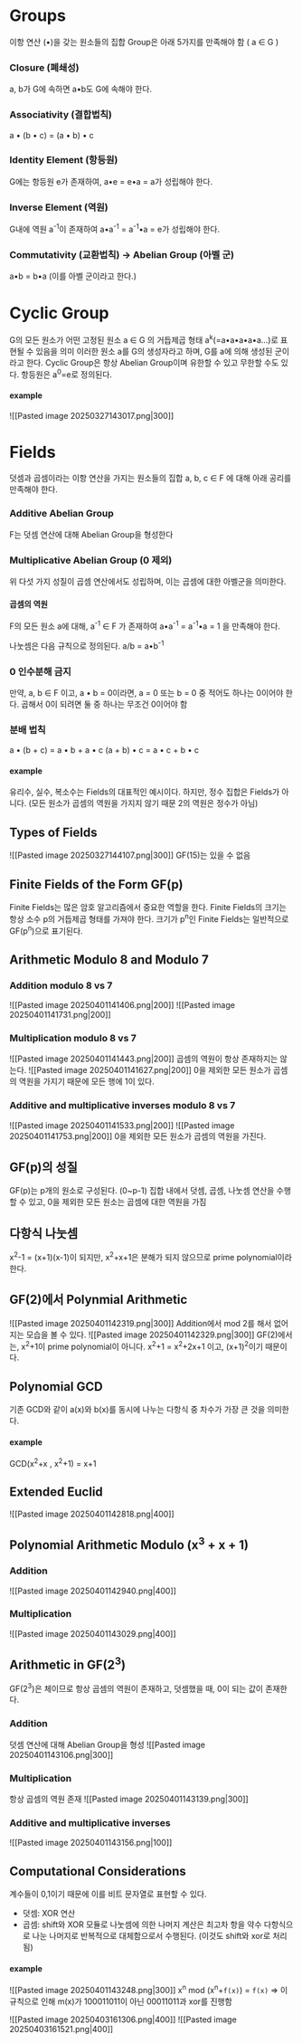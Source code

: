 # Groups
이항 연산 (•)을 갖는 원소들의 집합
Group은 아래 5가지를 만족해야 함 ( a ∈ G )
### Closure (폐쇄성)
a, b가 G에 속하면 a•b도 G에 속해야 한다.
### Associativity (결합법칙)
a • (b • c) = (a • b) • c
### Identity Element (항등원)
G에는 항등원 e가 존재하여,  a•e = e•a = a가 성립해야 한다.
### Inverse Element (역원)
G내에 역원 a<sup>-1</sup>이 존재하여 a•a<sup>-1</sup> = a<sup>-1</sup>•a = e가 성립해야 한다.
### Commutativity (교환법칙) -> Abelian Group (아벨 군)
a•b = b•a (이를 아벨 군이라고 한다.)
# Cyclic Group
G의 모든 원소가 어떤 고정된 원소 a ∈ G 의 거듭제곱 형태 a<sup>k</sup>(=a•a•a•a•a...)로 표현될 수 있음을 의미
이러한 원소 a를 G의 생성자라고 하며, G를 a에 의해 생성된 군이라고 한다.
Cyclic Group은 항상 Abelian Group이며 유한할 수 있고 무한할 수도 있다.
항등원은 a<sup>0</sup>=e로 정의된다.
#### example
![[Pasted image 20250327143017.png|300]]
# Fields
덧셈과 곱셈이라는 이항 연산을 가지는 원소들의 집합
a, b, c ∈ F 에 대해 아래 공리를 만족해야 한다.
### Additive Abelian Group
F는 덧셈 연산에 대해 Abelian Group을 형성한다
### Multiplicative Abelian Group (0 제외)
위 다섯 가지 성질이 곱셈 연산에서도 성립하며, 이는 곱셈에 대한 아벨군을 의미한다.
#### 곱셈의 역원
F의 모든 원소 a에 대해, a<sup>-1</sup> ∈ F 가 존재하여 
a•a<sup>-1</sup> = a<sup>-1</sup>•a = 1
을 만족해야 한다.

나눗셈은 다음 규칙으로 정의된다.
a/b = a•b<sup>-1</sup>
### 0 인수분해 금지
만약, a, b ∈ F 이고, a • b = 0이라면, 
a = 0 또는 b = 0 중 적어도 하나는 0이어야 한다.
곱해서 0이 되려면 둘 중 하나는 무조건 0이어야 함
### 분배 법칙
a • (b + c) = a • b + a • c
(a + b) • c = a • c + b • c
#### example
유리수, 실수, 복소수는 Fields의 대표적인 예시이다.
하지만, 정수 집합은 Fields가 아니다. (모든 원소가 곱셈의 역원을 가지지 않기 때문 2의 역원은 정수가 아님)
## Types of Fields
![[Pasted image 20250327144107.png|300]]
GF(15)는 있을 수 없음
## Finite Fields of the Form GF(p)
Finite Fields는 많은 암호 알고리즘에서 중요한 역할을 한다.
Finite Fields의 크기는 항상 소수 p의 거듭제곱 형태를 가져야 한다.
크기가 p<sup>n</sup>인 Finite Fields는 일반적으로 GF(p<sup>n</sup>)으로 표기된다.
## Arithmetic Modulo 8 and Modulo 7
### Addition modulo 8 vs 7
![[Pasted image 20250401141406.png|200]]
![[Pasted image 20250401141731.png|200]]
### Multiplication modulo 8 vs 7
![[Pasted image 20250401141443.png|200]]
곱셈의 역원이 항상 존재하지는 않는다.
![[Pasted image 20250401141627.png|200]]
0을 제외한 모든 원소가 곱셈의 역원을 가지기 때문에 모든 행에 1이 있다.
### Additive and multiplicative inverses modulo 8 vs 7
![[Pasted image 20250401141533.png|200]]
![[Pasted image 20250401141753.png|200]]
0을 제외한 모든 원소가 곱셈의 역원을 가진다.
## GF(p)의 성질
GF(p)는 p개의 원소로 구성된다. (0~p-1)
집합 내에서 덧셈, 곱셈, 나눗셈 연산을 수행할 수 있고, 0을 제외한 모든 원소는 곱셈에 대한 역원을 가짐
## 다항식 나눗셈
x<sup>2</sup>-1 = (x+1)(x-1)이 되지만, x<sup>2</sup>+x+1은 분해가 되지 않으므로 prime polynomial이라 한다.
## GF(2)에서 Polynmial Arithmetic
![[Pasted image 20250401142319.png|300]]
Addition에서 mod 2를 해서 없어지는 모습을 볼 수 있다.
![[Pasted image 20250401142329.png|300]]
GF(2)에서는, x<sup>2</sup>+1이 prime polynomial이 아니다.
x<sup>2</sup>+1 = x<sup>2</sup>+2x+1 이고, (x+1)<sup>2</sup>이기 때문이다.
## Polynomial GCD
기존 GCD와 같이 a(x)와 b(x)를 동시에 나누는 다항식 중 차수가 가장 큰 것을 의미한다.
#### example
GCD(x<sup>2</sup>+x , x<sup>2</sup>+1) = x+1
## Extended Euclid
![[Pasted image 20250401142818.png|400]]
## Polynomial Arithmetic Modulo (x<sup>3</sup> + x + 1)
### Addition
![[Pasted image 20250401142940.png|400]]
### Multiplication
![[Pasted image 20250401143029.png|400]]
## Arithmetic in GF(2<sup>3</sup>)
GF(2<sup>3</sup>)은 체이므로 항상 곱셈의 역원이 존재하고, 덧셈했을 때, 0이 되는 값이 존재한다.
### Addition
덧셈 연산에 대해 Abelian Group을 형성
![[Pasted image 20250401143106.png|300]]
### Multiplication
항상 곱셈의 역원 존재
![[Pasted image 20250401143139.png|300]]
### Additive and multiplicative inverses
![[Pasted image 20250401143156.png|100]]
## Computational Considerations
계수들이 0,1이기 때문에 이를 비트 문자열로 표현할 수 있다.
- 덧셈: XOR 연산
- 곱셈: shift와 XOR
모듈로 나눗셈에 의한 나머지 계산은 최고차 항을 약수 다항식으로 나눈 나머지로 반복적으로 대체함으로서 수행된다. (이것도 shift와 xor로 처리됨)
#### example
![[Pasted image 20250401143248.png|300]]
x<sup>n</sup> mod (x<sup>n</sup>+`f(x)`) = `f(x)` 
=> 이 규칙으로 인해 m(x)가 100011011이 아닌 00011011과 xor를 진행함

![[Pasted image 20250403161306.png|400]]
![[Pasted image 20250403161521.png|400]]
